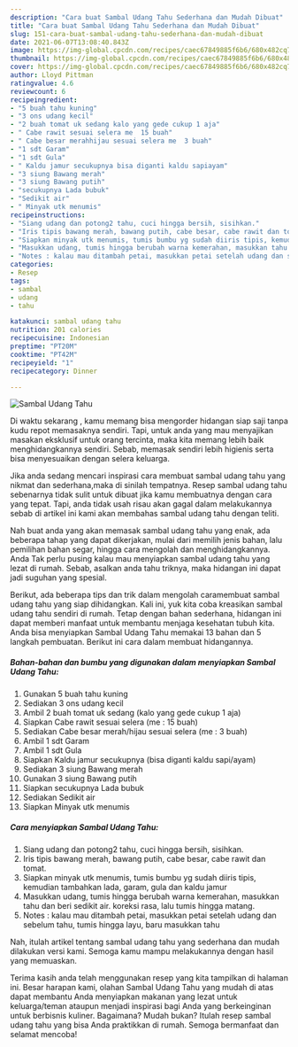 ```yaml
---
description: "Cara buat Sambal Udang Tahu Sederhana dan Mudah Dibuat"
title: "Cara buat Sambal Udang Tahu Sederhana dan Mudah Dibuat"
slug: 151-cara-buat-sambal-udang-tahu-sederhana-dan-mudah-dibuat
date: 2021-06-07T13:08:40.843Z
image: https://img-global.cpcdn.com/recipes/caec67849885f6b6/680x482cq70/sambal-udang-tahu-foto-resep-utama.jpg
thumbnail: https://img-global.cpcdn.com/recipes/caec67849885f6b6/680x482cq70/sambal-udang-tahu-foto-resep-utama.jpg
cover: https://img-global.cpcdn.com/recipes/caec67849885f6b6/680x482cq70/sambal-udang-tahu-foto-resep-utama.jpg
author: Lloyd Pittman
ratingvalue: 4.6
reviewcount: 6
recipeingredient:
- "5 buah tahu kuning"
- "3 ons udang kecil"
- "2 buah tomat uk sedang kalo yang gede cukup 1 aja"
- " Cabe rawit sesuai selera me  15 buah"
- " Cabe besar merahhijau sesuai selera me  3 buah"
- "1 sdt Garam"
- "1 sdt Gula"
- " Kaldu jamur secukupnya bisa diganti kaldu sapiayam"
- "3 siung Bawang merah"
- "3 siung Bawang putih"
- "secukupnya Lada bubuk"
- "Sedikit air"
- " Minyak utk menumis"
recipeinstructions:
- "Siang udang dan potong2 tahu, cuci hingga bersih, sisihkan."
- "Iris tipis bawang merah, bawang putih, cabe besar, cabe rawit dan tomat."
- "Siapkan minyak utk menumis, tumis bumbu yg sudah diiris tipis, kemudian tambahkan lada, garam, gula dan kaldu jamur"
- "Masukkan udang, tumis hingga berubah warna kemerahan, masukkan tahu dan beri sedikit air. koreksi rasa, lalu tumis hingga matang."
- "Notes : kalau mau ditambah petai, masukkan petai setelah udang dan sebelum tahu, tumis hingga layu, baru masukkan tahu"
categories:
- Resep
tags:
- sambal
- udang
- tahu

katakunci: sambal udang tahu 
nutrition: 201 calories
recipecuisine: Indonesian
preptime: "PT20M"
cooktime: "PT42M"
recipeyield: "1"
recipecategory: Dinner

---
```



![Sambal Udang Tahu](https://img-global.cpcdn.com/recipes/caec67849885f6b6/680x482cq70/sambal-udang-tahu-foto-resep-utama.jpg)

Di waktu  sekarang , kamu memang bisa mengorder hidangan siap saji tanpa kudu repot memasaknya sendiri. Tapi, untuk anda yang mau menyajikan masakan eksklusif untuk orang tercinta, maka kita memang lebih baik menghidangkannya sendiri. Sebab, memasak sendiri lebih higienis serta bisa menyesuaikan dengan selera keluarga.

Jika anda sedang mencari inspirasi cara membuat sambal udang tahu yang nikmat dan sederhana,maka di sinilah tempatnya. Resep sambal udang tahu  sebenarnya tidak sulit untuk dibuat jika kamu membuatnya dengan cara yang tepat. Tapi, anda tidak usah risau akan gagal dalam melakukannya 
sebab di artikel ini kami akan membahas sambal udang tahu dengan teliti.  



Nah buat anda yang akan memasak sambal udang tahu yang enak, ada beberapa tahap yang dapat dikerjakan, mulai dari memilih jenis bahan, lalu pemilihan bahan segar, hingga cara mengolah dan menghidangkannya. Anda Tak perlu pusing kalau mau menyiapkan sambal udang tahu yang lezat di rumah. Sebab, asalkan anda  tahu triknya, maka hidangan ini dapat jadi suguhan yang spesial.

Berikut, ada beberapa tips dan trik dalam mengolah caramembuat sambal udang tahu yang siap dihidangkan. Kali ini, yuk kita coba kreasikan sambal udang tahu sendiri di rumah. Tetap dengan bahan sederhana, hidangan ini dapat memberi manfaat untuk membantu menjaga kesehatan tubuh kita. Anda bisa menyiapkan Sambal Udang Tahu memakai 13 bahan dan 5 langkah pembuatan. Berikut ini cara dalam membuat hidangannya.

<!--inarticleads1-->

##### Bahan-bahan dan bumbu yang digunakan dalam menyiapkan Sambal Udang Tahu:

1. Gunakan 5 buah tahu kuning
1. Sediakan 3 ons udang kecil
1. Ambil 2 buah tomat uk sedang (kalo yang gede cukup 1 aja)
1. Siapkan  Cabe rawit sesuai selera (me : 15 buah)
1. Sediakan  Cabe besar merah/hijau sesuai selera (me : 3 buah)
1. Ambil 1 sdt Garam
1. Ambil 1 sdt Gula
1. Siapkan  Kaldu jamur secukupnya (bisa diganti kaldu sapi/ayam)
1. Sediakan 3 siung Bawang merah
1. Gunakan 3 siung Bawang putih
1. Siapkan secukupnya Lada bubuk
1. Sediakan Sedikit air
1. Siapkan  Minyak utk menumis




<!--inarticleads2-->

##### Cara menyiapkan Sambal Udang Tahu:

1. Siang udang dan potong2 tahu, cuci hingga bersih, sisihkan.
1. Iris tipis bawang merah, bawang putih, cabe besar, cabe rawit dan tomat.
1. Siapkan minyak utk menumis, tumis bumbu yg sudah diiris tipis, kemudian tambahkan lada, garam, gula dan kaldu jamur
1. Masukkan udang, tumis hingga berubah warna kemerahan, masukkan tahu dan beri sedikit air. koreksi rasa, lalu tumis hingga matang.
1. Notes : kalau mau ditambah petai, masukkan petai setelah udang dan sebelum tahu, tumis hingga layu, baru masukkan tahu




Nah, itulah artikel tentang  sambal udang tahu  yang sederhana dan mudah dilakukan versi kami. Semoga kamu mampu melakukannya dengan hasil yang memuaskan. 

Terima kasih anda telah menggunakan resep yang kita tampilkan di halaman ini. Besar harapan kami, olahan  Sambal Udang Tahu yang mudah di atas dapat membantu Anda menyiapkan makanan yang lezat untuk keluarga/teman ataupun menjadi inspirasi bagi Anda yang berkeinginan untuk berbisnis kuliner. Bagaimana? Mudah bukan? Itulah resep sambal udang tahu yang bisa Anda praktikkan di rumah. Semoga bermanfaat dan selamat mencoba!

